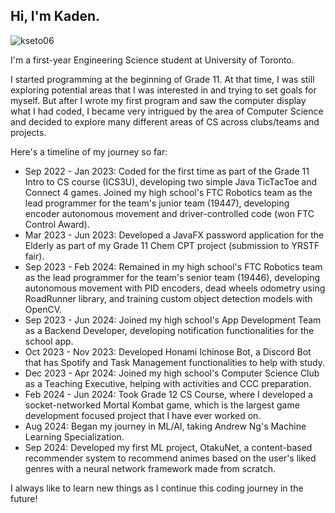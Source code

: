 ## Hi, I'm Kaden.

<p align="left"> <img src="https://komarev.com/ghpvc/?username=kseto06&label=Profile%20views&color=0e75b6&style=flat-square" alt="kseto06" /> </p>

I'm a first-year Engineering Science student at University of Toronto.

I started programming at the beginning of Grade 11. At that time, I was still exploring potential areas that I was interested in and trying to set goals for myself.
But after I wrote my first program and saw the computer display what I had coded, I became very intrigued by the area of Computer Science and decided to explore many different areas of CS across clubs/teams and projects.

Here's a timeline of my journey so far:
- Sep 2022 - Jan 2023: Coded for the first time as part of the Grade 11 Intro to CS course (ICS3U), developing two simple Java TicTacToe and Connect 4 games. Joined my high school's FTC Robotics team as the lead programmer for the team's junior team (19447), developing encoder autonomous movement and driver-controlled code (won FTC Control Award).
- Mar 2023 - Jun 2023: Developed a JavaFX password application for the Elderly as part of my Grade 11 Chem CPT project (submission to YRSTF fair).
- Sep 2023 - Feb 2024: Remained in my high school's FTC Robotics team as the lead programmer for the team's senior team (19446), developing autonomous movement with PID encoders, dead wheels odometry using RoadRunner library, and training custom object detection models with OpenCV.
- Sep 2023 - Jun 2024: Joined my high school's App Development Team as a Backend Developer, developing notification functionalities for the school app.
- Oct 2023 - Nov 2023: Developed Honami Ichinose Bot, a Discord Bot that has Spotify and Task Management functionalities to help with study.
- Dec 2023 - Apr 2024: Joined my high school's Computer Science Club as a Teaching Executive, helping with activities and CCC preparation.
- Feb 2024 - Jun 2024: Took Grade 12 CS Course, where I developed a socket-networked Mortal Kombat game, which is the largest game development focused project that I have ever worked on.
- Aug 2024: Began my journey in ML/AI, taking Andrew Ng's Machine Learning Specialization.
- Sep 2024: Developed my first ML project, OtakuNet, a content-based recommender system to recommend animes based on the user's liked genres with a neural network framework made from scratch.

I always like to learn new things as I continue this coding journey in the future!
